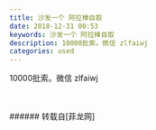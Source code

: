 ```yaml
---
title: 沙发一个 阿拉棒自取
date: 2018-12-31 00:53
keywords: 沙发一个 阿拉棒自取
description: 10000批索。微信 zlfaiwj
categories: used
---
```

<td class="t_f" id="postmessage_2594363">

10000批索。微信 zlfaiwj<br/>
<img alt="" border="0" class="zoom" data-cf-modified-8b7074da03eb15378da603ba-="" file="http://www.flw.ph/data/appbyme/upload/image/201812/31/xqBXteLQunIs.jpg" id="aimg_GoUyY" lazyloadthumb="1" onclick="" onmouseover="" src="http://www.flw.ph/data/appbyme/upload/image/201812/31/xqBXteLQunIs.jpg"/><br/>
<br/>
<img alt="" border="0" class="zoom" data-cf-modified-8b7074da03eb15378da603ba-="" file="http://www.flw.ph/data/appbyme/upload/image/201812/31/HKm2hsHvazzN.jpg" id="aimg_v5v7z" lazyloadthumb="1" onclick="" onmouseover="" src="http://www.flw.ph/data/appbyme/upload/image/201812/31/HKm2hsHvazzN.jpg"/><br/>
<br/>
</td>
###### 转载自[菲龙网]